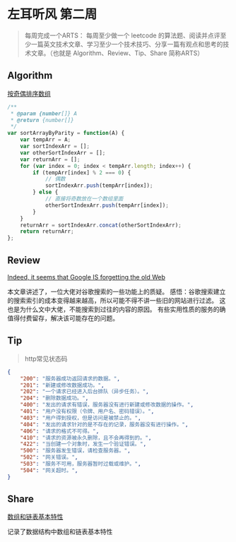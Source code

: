 # 左耳听风 第二周

> 每周完成一个ARTS： 每周至少做一个 leetcode 的算法题、阅读并点评至少一篇英文技术文章、学习至少一个技术技巧、分享一篇有观点和思考的技术文章。（也就是 Algorithm、Review、Tip、Share 简称ARTS）

## Algorithm

[按奇偶排序数组](https://leetcode-cn.com/problems/sort-array-by-parity/)

```javascript
/**
 * @param {number[]} A
 * @return {number[]}
 */
var sortArrayByParity = function(A) {
	var tempArr = A;
	var sortIndexArr = [];
	var otherSortIndexArr = [];
	var returnArr = [];
	for (var index = 0; index < tempArr.length; index++) {
		if (tempArr[index] % 2 === 0) {
			// 偶数
			sortIndexArr.push(tempArr[index]);
		} else {
			// 直接将奇数放在一个数组里面
			otherSortIndexArr.push(tempArr[index]);
		}
	}
	returnArr = sortIndexArr.concat(otherSortIndexArr);
	return returnArr;
};

```

## Review

[Indeed, it seems that Google IS forgetting the old Web](http://stop.zona-m.net/2018/01/indeed-it-seems-that-google-is-forgetting-the-old-web/)

本文章讲述了，一位大佬对谷歌搜索的一些功能上的质疑。
感悟：谷歌搜索建立的搜索索引的成本变得越来越高，所以可能不得不讲一些旧的网站进行过滤。
这也是为什么文中大佬，不能搜索到过往的内容的原因。  有些实用性质的服务的确值得付费留存，解决该可能存在的问题。

## Tip

>http常见状态码

```json
{
	"200": "服务器成功返回请求的数据。",
	"201": "新建或修改数据成功。",
	"202": "一个请求已经进入后台排队（异步任务）。",
	"204": "删除数据成功。",
	"400": "发出的请求有错误，服务器没有进行新建或修改数据的操作。",
	"401": "用户没有权限（令牌、用户名、密码错误）。",
	"403": "用户得到授权，但是访问是被禁止的。",
	"404": "发出的请求针对的是不存在的记录，服务器没有进行操作。",
	"406": "请求的格式不可得。",
	"410": "请求的资源被永久删除，且不会再得到的。",
	"422": "当创建一个对象时，发生一个验证错误。",
	"500": "服务器发生错误，请检查服务器。",
	"502": "网关错误。",
	"503": "服务不可用，服务器暂时过载或维护。",
	"504": "网关超时。",
}
```

## Share

[数组和链表基本特性](http://objectivezt.com/#/post/DataStructure/ArrayLinkedList)

记录了数据结构中数组和链表基本特性